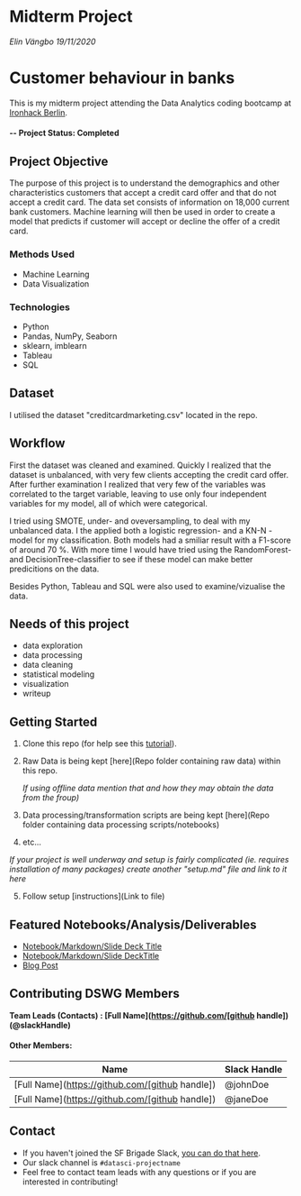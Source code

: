 # Midterm Project 
*Elin Vängbo* 
*19/11/2020* 

# Customer behaviour in banks
This is my midterm project attending the Data Analytics coding bootcamp at [Ironhack Berlin](https://www.ironhack.com/en/berlin).

#### -- Project Status: Completed

## Project Objective
The purpose of this project is to understand the demographics and other characteristics customers that accept a credit card offer and that do not accept a credit card. The data set consists of information on 18,000 current bank customers. Machine learning will then be used in order to create a model that predicts if customer will accept or decline the offer of a credit card.

### Methods Used
* Machine Learning
* Data Visualization

### Technologies
* Python
* Pandas, NumPy, Seaborn
* sklearn, imblearn
* Tableau
* SQL

## Dataset 
I utilised the dataset "creditcardmarketing.csv" located in the repo. 

## Workflow
First the dataset was cleaned and examined. Quickly I realized that the dataset is unbalanced, with very few clients accepting the credit card offer. After further examination I realized that very few of the variables was correlated to the target variable, leaving to use only four independent variables for my model, all of which were categorical. 

I tried using SMOTE, under- and oveversampling, to deal with my unbalanced data. I the applied both a logistic regression- and a KN-N - model for my classification. Both models had a smiliar result with a F1-score of around 70 %. With more time I would have tried using the RandomForest- and DecisionTree-classifier to see if these model can make better predicitions on the data. 

Besides Python, Tableau and SQL were also used to examine/vizualise the data. 

## Needs of this project
- data exploration
- data processing
- data cleaning
- statistical modeling
- visualization
- writeup






## Getting Started

1. Clone this repo (for help see this [tutorial](https://help.github.com/articles/cloning-a-repository/)).
2. Raw Data is being kept [here](Repo folder containing raw data) within this repo.

    *If using offline data mention that and how they may obtain the data from the froup)*
    
3. Data processing/transformation scripts are being kept [here](Repo folder containing data processing scripts/notebooks)
4. etc...

*If your project is well underway and setup is fairly complicated (ie. requires installation of many packages) create another "setup.md" file and link to it here*  

5. Follow setup [instructions](Link to file)

## Featured Notebooks/Analysis/Deliverables
* [Notebook/Markdown/Slide Deck Title](link)
* [Notebook/Markdown/Slide DeckTitle](link)
* [Blog Post](link)


## Contributing DSWG Members

**Team Leads (Contacts) : [Full Name](https://github.com/[github handle])(@slackHandle)**

#### Other Members:

|Name     |  Slack Handle   | 
|---------|-----------------|
|[Full Name](https://github.com/[github handle])| @johnDoe        |
|[Full Name](https://github.com/[github handle]) |     @janeDoe    |

## Contact
* If you haven't joined the SF Brigade Slack, [you can do that here](http://c4sf.me/slack).  
* Our slack channel is `#datasci-projectname`
* Feel free to contact team leads with any questions or if you are interested in contributing!
